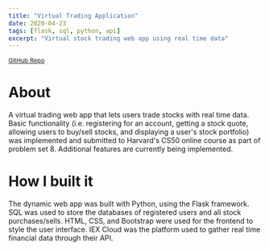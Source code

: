 ```yaml
---
title: "Virtual Trading Application"
date: 2020-04-23
tags: [flask, sql, python, api]
excerpt: "Virtual stock trading web app using real time data"
---
```

<a style="font-size: 12px;" href="https://github.com/candaceng/virtual-trading">GitHub Repo</a>

# About
A virtual trading web app that lets users trade stocks with real time data. Basic functionality (i.e. registering for an account, getting a stock quote, allowing users to buy/sell stocks, and displaying a user's stock portfolio) was implemented and submitted to Harvard's CS50 online course as part of problem set 8. Additional features are currently being implemented. 

# How I built it
The dynamic web app was built with Python, using the Flask framework. SQL was used to store the databases of registered users and all stock purchases/sells. HTML, CSS, and Bootstrap were used for the frontend to style the user interface. IEX Cloud was the platform used to gather real time financial data through their API. 
